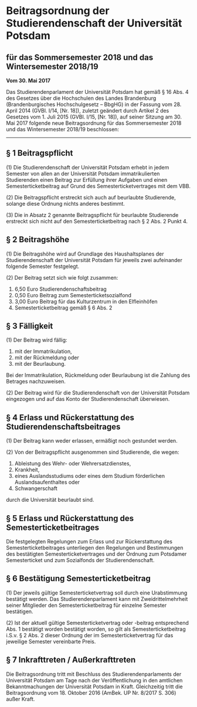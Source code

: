 # Beitragsordnung der Studierendenschaft der Universität Potsdam
## für das Sommersemester 2018 und das Wintersemester 2018/19
**Vom 30. Mai 2017**

Das Studierendenparlament der Universität Potsdam hat gemäß § 16 Abs. 4 des Gesetzes über die Hochschulen des Landes Brandenburg (Brandenburgisches Hochschulgesetz – BbgHG) in der Fassung vom 28. April 2014 (GVBl. I/14, [Nr. 18]), zuletzt geändert durch Artikel 2 des Gesetzes vom 1. Juli 2015 (GVBl. I/15, [Nr. 18]), auf seiner Sitzung am 30. Mai 2017 folgende neue Beitragsordnung für das Sommersemester 2018 und das Wintersemester 2018/19 beschlossen:

----------


## § 1 Beitragspflicht

(1) Die Studierendenschaft der Universität Potsdam erhebt in jedem Semester von allen an der Universität Potsdam immatrikulierten Studierenden einen Beitrag zur Erfüllung ihrer Aufgaben und einen Semesterticketbeitrag auf Grund des Semesterticketvertrages mit dem VBB.

(2) Die Beitragspflicht erstreckt sich auch auf beurlaubte Studierende, solange diese Ordnung nichts anderes bestimmt.

(3) Die in Absatz 2 genannte Beitragspflicht für beurlaubte Studierende erstreckt sich nicht auf den Semesterticketbeitrag nach § 2 Abs. 2 Punkt 4.


## § 2 Beitragshöhe

(1) Die Beitragshöhe wird auf Grundlage des Haushaltsplanes der Studierendenschaft der Universität Potsdam für jeweils zwei aufeinander folgende Semester festgelegt.

(2) Der Beitrag setzt sich wie folgt zusammen:

1. 6,50 Euro Studierendenschaftsbeitrag
2. 0,50 Euro Beitrag zum Semesterticketsozialfond
3. 3,00 Euro Beitrag für das Kulturzentrum in den Elfleinhöfen
4. Semesterticketbeitrag gemäß § 6 Abs. 2


## § 3 Fälligkeit

(1) Der Beitrag wird fällig:

1. mit der Immatrikulation,
2. mit der Rückmeldung oder
3. mit der Beurlaubung.

Bei der Immatrikulation, Rückmeldung oder Beurlaubung ist die Zahlung des Betrages nachzuweisen.

(2) Der Beitrag wird für die Studierendenschaft von der Universität Potsdam eingezogen und auf das Konto der Studierendenschaft überwiesen.


## § 4 Erlass und Rückerstattung des Studierendenschaftsbeitrages

(1) Der Beitrag kann weder erlassen, ermäßigt noch gestundet werden.

(2) Von der Beitragspflicht ausgenommen sind Studierende, die wegen:

1. Ableistung des Wehr- oder Wehrersatzdienstes,
2. Krankheit,
3. eines Auslandsstudiums oder eines dem Studium förderlichen Auslandsaufenthaltes oder
4. Schwangerschaft

durch die Universität beurlaubt sind.


## § 5 Erlass und Rückerstattung des Semesterticketbeitrages

Die festgelegten Regelungen zum Erlass und zur Rückerstattung des Semesterticketbeitrages unterliegen den Regelungen und Bestimmungen des bestätigten Semesterticketvertrages und der Ordnung zum Potsdamer Semesterticket und zum Sozialfonds der Studierendenschaft.


## § 6 Bestätigung Semesterticketbeitrag

(1) Der jeweils gültige Semesterticketvertrag soll durch eine Urabstimmung bestätigt werden. Das Studierendenparlament kann mit Zweidrittelmehrheit seiner Mitglieder den Semesterticketbeitrag für einzelne Semester bestätigen.

(2) Ist der aktuell gültige Semesterticketvertrag oder -beitrag entsprechend Abs. 1 bestätigt worden bestätigt worden, so gilt als Semesterticketbeitrag i.S.v. § 2 Abs. 2 dieser Ordnung der im Semesterticketvertrag für das jeweilige Semester vereinbarte Preis.


## § 7 Inkrafttreten / Außerkrafttreten

Die Beitragsordnung tritt mit Beschluss des Studierendenparlaments der Universität Potsdam am Tage nach der Veröffentlichung in den amtlichen Bekanntmachungen der Universität Potsdam in Kraft. Gleichzeitig tritt die Beitragsordnung vom 18. Oktober 2016 (AmBek. UP Nr. 8/2017 S. 306) außer Kraft.
